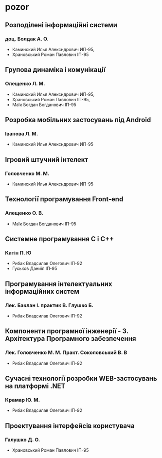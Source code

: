 # pozor

## Розподілені інформаційні системи 
### доц. Болдак А. О.
- Каминский Илья Алексндрович ИП-95, 
- Храновський Роман Павлович ІП-95

## Групова динаміка і комунікації
### Олещенко Л. М.
- Каминский Илья Алексндрович ИП-95, 
- Храновський Роман Павлович ІП-95,
- Маїк Богдан Богданович ІП-95

## Розробка мобільних застосувань під Android     
### Іванова Л. М.
- Каминский Илья Алексндрович ИП-95

## Ігровий штучний інтелект     
### Головченко М. М.
- Каминский Илья Алексндрович ИП-95

## Технології програмування Front-end
### Алещенко О. В.
- Маїк Богдан Богданович ІП-95

## Системне програмування C і C++
### Катін П. Ю
- Рибак Владсилав Олегович ІП-92
- Гуськов Даниїл ІП-95

## Програмування інтелектуальних інформаційних систем
### Лек. Баклан І. практик В. Глушко Б.
- Рибак Владсилав Олегович ІП-92

## Компоненти програмної інженерії - 3. Архітектура Програмного забезпечення
### Лек. Головченко М. М. Практ. Соколовський В. В
- Рибак Владсилав Олегович ІП-92

## Сучасні технології розробки WEB-застосувань на платформі .NET
### Крамар Ю. М.
- Рибак Владсилав Олегович ІП-92

## Проектування інтерфейсів користувача
### Галушко Д. О.
- Храновський Роман Павлович ІП-95
